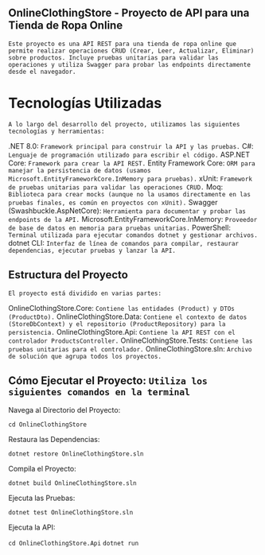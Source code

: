 ## OnlineClothingStore - Proyecto de API para una Tienda de Ropa Online

`Este proyecto es una API REST para una tienda de ropa online que permite realizar operaciones CRUD (Crear, Leer, Actualizar, Eliminar) sobre productos. Incluye pruebas unitarias para validar las operaciones y utiliza Swagger para probar las endpoints directamente desde el navegador.`

# Tecnologías Utilizadas

`A lo largo del desarrollo del proyecto, utilizamos las siguientes tecnologías y herramientas:`

.NET 8.0: `Framework principal para construir la API y las pruebas.`
C#: `Lenguaje de programación utilizado para escribir el código.`
ASP.NET Core: `Framework para crear la API REST.`
Entity Framework Core: `ORM para manejar la persistencia de datos (usamos Microsoft.EntityFrameworkCore.InMemory para pruebas).`
xUnit: `Framework de pruebas unitarias para validar las operaciones CRUD.`
Moq: `Biblioteca para crear mocks (aunque no la usamos directamente en las pruebas finales, es común en proyectos con xUnit).`
Swagger (Swashbuckle.AspNetCore): `Herramienta para documentar y probar las endpoints de la API.`
Microsoft.EntityFrameworkCore.InMemory: `Proveedor de base de datos en memoria para pruebas unitarias.`
PowerShell: `Terminal utilizada para ejecutar comandos dotnet y gestionar archivos.`
dotnet CLI: `Interfaz de línea de comandos para compilar, restaurar dependencias, ejecutar pruebas y lanzar la API.`


## Estructura del Proyecto

`El proyecto está dividido en varias partes:`

OnlineClothingStore.Core: `Contiene las entidades (Product) y DTOs (ProductDto).`
OnlineClothingStore.Data: `Contiene el contexto de datos (StoreDbContext) y el repositorio (ProductRepository) para la persistencia.`
OnlineClothingStore.Api: `Contiene la API REST con el controlador ProductsController.`
OnlineClothingStore.Tests: `Contiene las pruebas unitarias para el controlador.`
OnlineClothingStore.sln: `Archivo de solución que agrupa todos los proyectos.`

## Cómo Ejecutar el Proyecto: `Utiliza los siguientes comandos en la terminal`

Navega al Directorio del Proyecto:

`cd OnlineClothingStore`

Restaura las Dependencias:

`dotnet restore OnlineClothingStore.sln`

Compila el Proyecto:

`dotnet build OnlineClothingStore.sln`

Ejecuta las Pruebas:

`dotnet test OnlineClothingStore.sln`

Ejecuta la API:

`cd OnlineClothingStore.Api`
`dotnet run`
